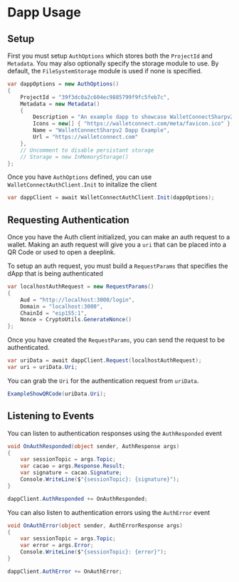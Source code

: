 # Dapp Usage

## Setup

First you must setup `AuthOptions` which stores both the `ProjectId` and `Metadata`. You may also optionally specify the storage module to use. By default, the `FileSystemStorage` module is used if none is specified.

```csharp
var dappOptions = new AuthOptions()
{
    ProjectId = "39f3dc0a2c604ec9885799f9fc5feb7c",
    Metadata = new Metadata()
    {
        Description = "An example dapp to showcase WalletConnectSharpv2",
        Icons = new[] { "https://walletconnect.com/meta/favicon.ico" },
        Name = "WalletConnectSharpv2 Dapp Example",
        Url = "https://walletconnect.com"
    },
    // Uncomment to disable persistant storage
    // Storage = new InMemoryStorage()
};
```

Once you have `AuthOptions` defined, you can use `WalletConnectAuthClient.Init` to initalize the client

```csharp
var dappClient = await WalletConnectAuthClient.Init(dappOptions);
```

## Requesting Authentication

Once you have the Auth client initialized, you can make an auth request to a wallet. Making an auth request will give you a `uri` that can be placed into a QR Code or used to open a deeplink.

To setup an auth request, you must build a `RequestParams` that specifies the dApp that is being authenticated

```csharp
var localhostAuthRequest = new RequestParams()
{
    Aud = "http://localhost:3000/login",
    Domain = "localhost:3000",
    ChainId = "eip155:1",
    Nonce = CryptoUtils.GenerateNonce()
};
```

Once you have created the `RequestParams`, you can send the request to be authenticated.

```csharp
var uriData = await dappClient.Request(localhostAuthRequest);
var uri = uriData.Uri;
```

You can grab the `Uri` for the authentication request from `uriData`.

```csharp
ExampleShowQRCode(uriData.Uri);
```

## Listening to Events

You can listen to authentication responses using the `AuthResponded` event

```csharp
void OnAuthResponded(object sender, AuthResponse args)
{
    var sessionTopic = args.Topic;
    var cacao = args.Response.Result;
    var signature = cacao.Signature;
    Console.WriteLine($"{sessionTopic}: {signature}");
}

dappClient.AuthResponded += OnAuthResponded;
```

You can also listen to authentication errors using the `AuthError` event

```csharp
void OnAuthError(object sender, AuthErrorResponse args)
{
    var sessionTopic = args.Topic;
    var error = args.Error;
    Console.WriteLine($"{sessionTopic}: {error}");
}

dappClient.AuthError += OnAuthError;
```